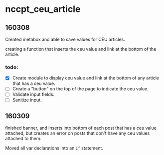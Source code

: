 # nccpt_ceu_article

## 160308

Created metabox and able to save values for CEU articles.

creating a function that inserts the ceu value and link at the bottom of the article.

### todo:

- [x] Create module to display ceu value and link at the bottom of any article that has a ceu value.
- [ ] Create a "button" on the top of the page to indicate the ceu value.
- [ ] Validate input fields.
- [ ] Sanitize input.

## 160309

finished banner, and inserts into bottom of each post that has a ceu value attached, but creates an error on posts that don't have any ceu values attached to them.

Moved all var declarations into an `if` statement. 
